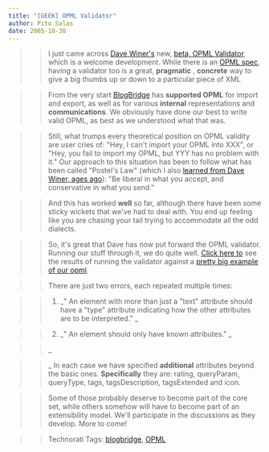 ```yaml
---
title: "[GEEK] OPML Validator"
author: Pito Salas
date: 2005-10-30
---
```



>>

>> I just came across [Dave Winer's](<http://www.scripting.com/>) new, [beta,
OPML Validator](<http://www.opml.org/2005/10/28#a85>), which is a welcome
development. While there is an [OPML spec](<http://www.opml.org/spec>), having
a validator too is a great, **pragmatic** , **concrete** way to give a big
thumbs up or down to a particular piece of XML

>>

>> From the very start [BlogBridge](<http://www.blogbridge.com/>) has
**supported OPML** for import and export, as well as for various **internal**
representations and **communications**. We obviously have done our best to
write valid OPML, as best as we understood what that was.

>>

>> Still, what trumps every theoretical position on OPML validity are user
cries of: "Hey, I can't import your OPML into XXX", or "Hey, you fail to
import my OPML, but YYY has no problem with it." Our approach to this
situation has been to follow what has been called "Postel's Law" (which I also
[learned from Dave Winer, ages
ago](<http://essaysfromexodus.scripting.com/postelsLaw>)): "Be liberal in what
you accept, and conservative in what you send."

>>

>> And this has worked **well** so far, although there have been some sticky
wickets that we've had to deal with. You end up feeling like you are chasing
your tail trying to accommodate all the odd dialects.

>>

>> So, it's great that Dave has now put forward the OPML validator. Running
our stuff through it, we do quite well. [Click here
to](<http://validator.opml.org/?url=http%3A%2F%2Fwww.blogbridge.com%2Ftest.opml>)
see the results of running the validator against a [pretty big example of our
opml](<http://www.blogbridge.com/test.opml>).

>>

>> There are just two errors, each repeated multiple times:

>>

>>   1. _" An <outline> element with more than just a "text" attribute should
have a "type" attribute indicating how the other attributes are to be
interpreted." _

>>

>>   2. _" An <outline> element should only have known attributes." _

>>

>>

>>

>> _

>>

>> _ In each case we have specified **additional** attributes beyond the basic
ones. **Specifically** they are: rating, queryParam, queryType, tags,
tagsDescription, tagsExtended and icon.

>>

>> Some of those probably deserve to become part of the core set, while others
somehow will have to become part of an extensibility model. We'll participate
in the discussions as they develop. More to come!

>>

>> Technorati Tags: [blogbridge](<http://www.technorati.com/tag/blogbridge>),
[OPML](<http://www.technorati.com/tag/OPML>)


